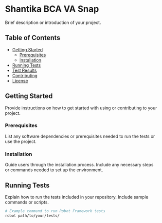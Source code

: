 # Shantika BCA VA Snap

Brief description or introduction of your project.

## Table of Contents

- [Getting Started](#getting-started)
  - [Prerequisites](#prerequisites)
  - [Installation](#installation)
- [Running Tests](#running-tests)
- [Test Results](#test-results)
- [Contributing](#contributing)
- [License](#license)

## Getting Started

Provide instructions on how to get started with using or contributing to your project.

### Prerequisites

List any software dependencies or prerequisites needed to run the tests or use the project.

### Installation

Guide users through the installation process. Include any necessary steps or commands needed to set up the environment.

## Running Tests

Explain how to run the tests included in your repository. Include sample commands or scripts.

```bash
# Example command to run Robot Framework tests
robot path/to/your/tests/
